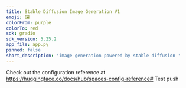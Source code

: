 ```yaml
---
title: Stable Diffusion Image Generation V1
emoji: 🖼
colorFrom: purple
colorTo: red
sdk: gradio
sdk_version: 5.25.2
app_file: app.py
pinned: false
short_description: 'image generation powered by stable diffusion '
---
```


Check out the configuration reference at https://huggingface.co/docs/hub/spaces-config-reference# Test push

